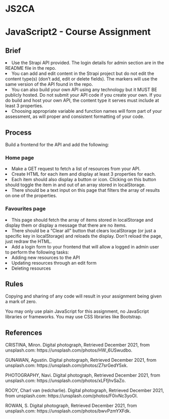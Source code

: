 # JS2CA
<h1>JavaScript2 - Course Assignment </h1> 
<h2>Brief</h2>
<li>Use the Strapi API provided. The login details for admin section are in the README file in the repo.</li>
<li>You can add and edit content in the Strapi project but do not edit the content type(s) (don’t add, edit or delete fields). The markers will use the same version of the API found in the repo.</li>
<li>You can also build your own API using any technology but it MUST BE publicly hosted. Do not submit your API code if you create your own. If you do build and host your own API, the content type it serves must include at least 3 properties.</li>
<li>Choosing appropriate variable and function names will form part of your assessment, as will proper and consistent formatting of your code.</li>
<h2>Process</h2>
<p>Build a frontend for the API and add the following:</p>

<h3>Home page</h3>
<li>Make a GET request to fetch a list of resources from your API.</li>
<li>Create HTML for each item and display at least 3 properties for each.</li>
<li>Each item should also display a button or icon. Clicking on this button should toggle the item in and out of an array stored in localStorage.</li>
<li>There should be a text input on this page that filters the array of results on one of the properties.</li>
<h3>Favourites page</h3>
<li>This page should fetch the array of items stored in localStorage and display them or display a message that there are no items.</li>
<li>There should be a “Clear all” button that clears localStorage (or just a specific key in localStorage) and reloads the display. Don’t reload the page, just redraw the HTML.</li>
<li>Add a login form to your frontend that will allow a logged in admin user to perform the following tasks:
<li>Adding new resources to the API</li>
<li>Updating resources through an edit form</li>
<li>Deleting resources</li>
</li>
<h2>Rules</h2>
<p>Copying and sharing of any code will result in your assignment being given a mark of zero.</p>
<p>You may only use plain JavaScript for this assignment, no JavaScript libraries or frameworks. You may use CSS libraries like Bootstrap.</p>



<h2>References</h2>

<p>CRISTINA, Miron. Digital photograph, Retrieved December 2021, from unsplash.com: https://unsplash.com/photos/HW_6USwudbo.</p>
<p>GUNAWAN, Agustin. Digital photograph, Retrieved December 2021, from unsplash.com: https://unsplash.com/photos/Z7srGedY5xk.<p>
<p>PHOTOGRAPHY, Navi. Digital photograph, Retrieved December 2021, from unsplash.com: https://unsplash.com/photos/xLFfjhvSaZo.<p>
<p>ROOY, Charl van (redcharlie). Digital photograph, Retrieved December 2021, from unsplash.com: https://unsplash.com/photos/F0ivNc3yoOI.<p>
<p>ROWAN, S. Digital photograph, Retrieved December 2021, from unsplash.com: https://unsplash.com/photos/bwvPzmYXFdk.<p>
